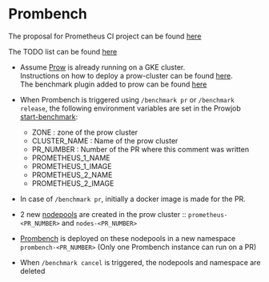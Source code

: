 # Prombench

The proposal for Prometheus CI project can be found [here](https://docs.google.com/document/d/1aCGHS0hOrh3LiQLuOa1EWA6knF7HmqWbhp3ev66hB7Y/edit?ouid=118160464041419930165&usp=docs_home&ths=true)

The TODO list can be found [here](https://github.com/sipian/prombench/issues/5)


- Assume [Prow](https://github.com/sipian/test-infra/tree/prometheus-prow/prow/) is already running on a GKE cluster. <br/> Instructions on how to deploy a prow-cluster can be found [here](prow-files/deploy-prow).<br/>The benchmark plugin added to prow can be found [here](https://github.com/sipian/test-infra/tree/prometheus-prow/prow/plugins/benchmark)

- When Prombench is triggered using `/benchmark pr` or `/benchmark release`, the following environment variables are set in the Prowjob [start-benchmark](https://github.com/sipian/test-infra/blob/prometheus-prow/prow/config-prometheus.yaml#L34):
	- ZONE : zone of the prow cluster
	- CLUSTER_NAME : Name of the prow cluster
	- PR_NUMBER : Number of the PR where this comment was written
	- PROMETHEUS_1_NAME
	- PROMETHEUS_1_IMAGE
	- PROMETHEUS_2_NAME
	- PROMETHEUS_2_IMAGE

- In case of `/benchmark pr`, initially a docker image is made for the PR. 

- 2 new [nodepools](config/node-pool.yaml) are created in the prow cluster :: `prometheus-<PR_NUMBER>` and `nodes-<PR_NUMBER>`

- [Prombench](manifests) is deployed on these nodepools in a new namespace `prombench-<PR_NUMBER>` (Only one Prombench instance can run on a PR)

- When `/benchmark cancel` is triggered, the nodepools and namespace are deleted
